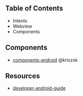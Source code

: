 ## Table of Contents
- Intents
- Webview
- Components


## Components
- [components-android](https://github.com/krizzsk/HackersCave4StaticAndroidSec/blob/main/Basic%20Android/components-android.md)  @krizzsk



## Resources
- [developer-android-guide](https://developer.android.com/guide?hl=zh-cn)


